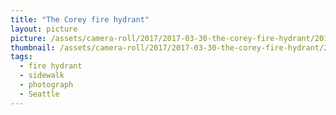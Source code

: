 ```yaml
---
title: "The Corey fire hydrant"
layout: picture
picture: /assets/camera-roll/2017/2017-03-30-the-corey-fire-hydrant/20170330_160338563_iOS.jpg
thumbnail: /assets/camera-roll/2017/2017-03-30-the-corey-fire-hydrant/20170330_160338563_iOS-thumbnail.jpg
tags:
  - fire hydrant
  - sidewalk
  - photograph
  - Seattle
---
```

